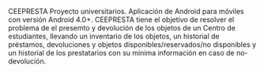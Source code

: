 CEEPRESTA
Proyecto universitarios. Aplicación de Android para móviles con versión Android 4.0+. 
CEEPRESTA tiene el objetivo de resolver el problema de el presemto y devolución de los objetos de un Centro de estudiantes, llevando un inventario de los objetos, un historial de préstamos, devoluciones y objetos disponibles/reservados/no disponibles y un historial de los prestatarios con su mínima información en caso de no-devolución. 
